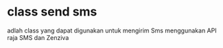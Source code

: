 # class send sms 
adlah class yang dapat digunakan untuk mengirim Sms menggunakan API raja SMS dan Zenziva
